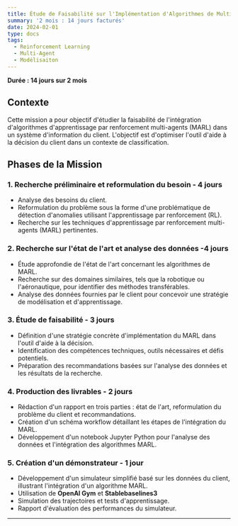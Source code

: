 ```yaml
---
title: Étude de Faisabilité sur l'Implémentation d'Algorithmes de Multi-Agent Reinforcement-Learning (MARL)
summary: '2 mois : 14 jours facturés'
date: 2024-02-01
type: docs
tags:
  - Reinforcement Learning
  - Multi-Agent
  - Modélisaiton
---
```


**Durée : 14 jours sur 2 mois**

## Contexte
Cette mission a pour objectif d'étudier la faisabilité de l'intégration d'algorithmes d'apprentissage par renforcement multi-agents (MARL) dans un système d'information du client. L'objectif est d'optimiser l'outil d'aide à la décision du client dans un contexte de classification.

## Phases de la Mission

### 1. Recherche préliminaire et reformulation du besoin - 4 jours
- Analyse des besoins du client.
- Reformulation du problème sous la forme d'une problématique de détection d'anomalies utilisant l'apprentissage par renforcement (RL).
- Recherche sur les techniques d'apprentissage par renforcement multi-agents (MARL) pertinentes.


### 2. Recherche sur l'état de l'art et analyse des données -4 jours
- Étude approfondie de l'état de l'art concernant les algorithmes de MARL.
- Recherche sur des domaines similaires, tels que la robotique ou l'aéronautique, pour identifier des méthodes transférables.
- Analyse des données fournies par le client pour concevoir une stratégie de modélisation et d'apprentissage.


### 3. Étude de faisabilité - 3 jours
- Définition d'une stratégie concrète d'implémentation du MARL dans l'outil d'aide à la décision.
- Identification des compétences techniques, outils nécessaires et défis potentiels.
- Préparation des recommandations basées sur l'analyse des données et les résultats de la recherche.

### 4. Production des livrables - 2 jours
- Rédaction d'un rapport en trois parties : état de l'art, reformulation du problème du client et recommandations.
- Création d'un schéma workflow détaillant les étapes de l'intégration du MARL.
- Développement d'un notebook Jupyter Python pour l'analyse des données et l'intégration des algorithmes MARL.


### 5. Création d'un démonstrateur - 1 jour 
- Développement d'un simulateur simplifié basé sur les données du client, illustrant l'intégration d'un algorithme MARL.
- Utilisation de **OpenAI Gym** et **Stablebaselines3**
- Simulation des trajectoires et tests d'apprentissage.
- Rapport d'évaluation des performances du simulateur.


---


